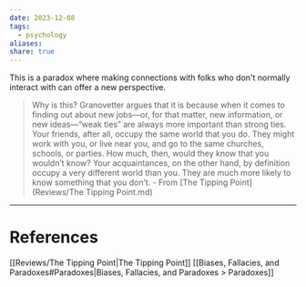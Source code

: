 ```yaml
---
date: 2023-12-08
tags:
  - psychology
aliases: 
share: true
---
```


This is a paradox where making connections with folks who don't normally interact with can offer a new perspective. 

> Why is this? Granovetter argues that it is because when it comes to finding out about new jobs—or, for that matter, new information, or new ideas—“weak ties” are always more important than strong ties. Your friends, after all, occupy the same world that you do. They might work with you, or live near you, and go to the same churches, schools, or parties. How much, then, would they know that you wouldn’t know? Your acquaintances, on the other hand, by definition occupy a very different world than you. They are much more likely to know something that you don’t. - From [The Tipping Point](Reviews/The Tipping Point.md)

---
# References
[[Reviews/The Tipping Point|The Tipping Point]]
[[Biases, Fallacies, and Paradoxes#Paradoxes|Biases, Fallacies, and Paradoxes > Paradoxes]]